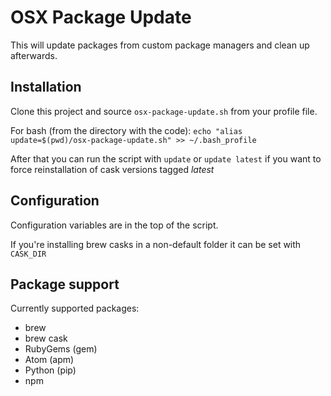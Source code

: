 # OSX Package Update

This will update packages from custom package managers and clean up afterwards.

## Installation

Clone this project and source `osx-package-update.sh` from your profile file.

For bash (from the directory with the code): `echo "alias update=$(pwd)/osx-package-update.sh" >> ~/.bash_profile`

After that you can run the script with `update` or `update latest` if you want to force reinstallation of cask versions tagged *latest*

## Configuration

Configuration variables are in the top of the script.

If you're installing brew casks in a non-default folder it can be set with `CASK_DIR`

## Package support

Currently supported packages:

* brew
* brew cask
* RubyGems (gem)
* Atom (apm)
* Python (pip)
* npm
